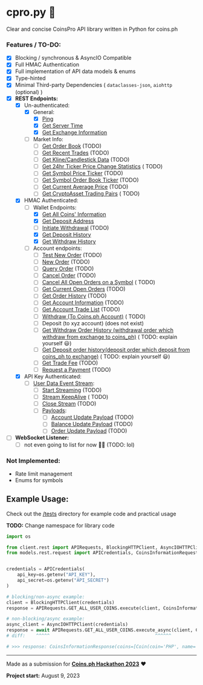 # cpro.py 🐍

Clear and concise CoinsPro API library written in Python for coins.ph

### Features / TO-DO:

- [X] Blocking / synchronous & AsyncIO Compatible
- [X] Full HMAC Authentication
- [X] Full implementation of API data models & enums
- [X] Type-hinted
- [X] Minimal Third-party Dependencies ( `dataclasses-json`, `aiohttp` (optional) )
- [X] **REST Endpoints:**
    - [X] Un-authenticated:
        - [X] General:
            - [X] [Ping](https://coins-docs.github.io/rest-api/#test-connectivity)
            - [X] [Get Server Time](https://coins-docs.github.io/rest-api/#check-server-time)
            - [X] [Get Exchange Information](https://coins-docs.github.io/rest-api/#exchange-information)
        - [ ] Market Info:
            - [ ] [Get Order Book](https://coins-docs.github.io/rest-api/#order-book) (TODO)
            - [ ] [Get Recent Trades](https://coins-docs.github.io/rest-api/#recent-trades-list) (TODO)
            - [ ] [Get Kline/Candlestick Data](https://coins-docs.github.io/rest-api/#klinecandlestick-data) (TODO)
            - [ ] [Get 24hr Ticker Price Change Statistics](https://coins-docs.github.io/rest-api/#24hr-ticker-price-change-statistics) (
              TODO)
            - [ ] [Get Symbol Price Ticker](https://coins-docs.github.io/rest-api/#symbol-order-book-ticker) (TODO)
            - [ ] [Get Symbol Order Book Ticker](https://coins-docs.github.io/rest-api/#symbol-order-book-ticker) (TODO)
            - [ ] [Get Current Average Price](https://coins-docs.github.io/rest-api/#current-average-price) (TODO)
            - [ ] [Get CryptoAsset Trading Pairs](https://coins-docs.github.io/rest-api/#cryptoasset-trading-pairs) (
              TODO)
    - [X] HMAC Authenticated:
        - [ ] Wallet Endpoints:
            - [X] [Get All Coins' Information](https://coins-docs.github.io/rest-api/#all-coins-information-user_data)
            - [X] [Get Deposit Address](https://coins-docs.github.io/rest-api/#deposit-address-user_data)
            - [ ] [Initiate Withdrawal](https://coins-docs.github.io/rest-api/#withdrawuser_data) (TODO)
            - [X] [Get Deposit History](https://coins-docs.github.io/rest-api/#deposit-history-user_data)
            - [X] [Get Withdraw History](https://coins-docs.github.io/rest-api/#withdraw-history-user_data)
        - [ ] Account endpoints:
            - [ ] [Test New Order](https://coins-docs.github.io/rest-api/#test-new-order-trade) (TODO)
            - [ ] [New Order](https://coins-docs.github.io/rest-api/#new-order--trade) (TODO)
            - [ ] [Query Order](https://coins-docs.github.io/rest-api/#query-order-user_data) (TODO)
            - [ ] [Cancel Order](https://coins-docs.github.io/rest-api/#cancel-order-trade) (TODO)
            - [ ] [Cancel All Open Orders on a Symbol](https://coins-docs.github.io/rest-api/#cancel-all-open-orders-on-a-symbol-trade) (
              TODO)
            - [ ] [Get Current Open Orders](https://coins-docs.github.io/rest-api/#current-open-orders-user_data) (TODO)
            - [ ] [Get Order History](https://coins-docs.github.io/rest-api/#history-orders-user_data) (TODO)
            - [ ] [Get Account Information](https://coins-docs.github.io/rest-api/#account-information-user_data) (TODO)
            - [ ] [Get Account Trade List](https://coins-docs.github.io/rest-api/#account-trade-list-user_data) (TODO)
            - [ ] [Withdraw (To Coins.ph Account)](https://coins-docs.github.io/rest-api/#withdraw-to-coins_ph-account-user_data) (
              TODO)
            - [ ] Deposit (to xyz account) (does not exist)
            - [ ] [Get Withdraw Order History (withdrawal order which withdraw from exchange to coins_ph)](https://coins-docs.github.io/rest-api/#withdraw-order-history-withdrawal-order-which-withdraw-from-exchange-to-coins_ph-user_data) (
              TODO: explain yourself 😃)
            - [ ] [Get Deposit order history(deposit order which deposit from coins_ph to exchange)](https://coins-docs.github.io/rest-api/#deposit-order-historydeposit-order-which-deposit-from-coins_ph-to-exchange-user_data) (
              TODO: explain yourself 😃)
            - [ ] [Get Trade Fee](https://coins-docs.github.io/rest-api/#trade-fee-user_data) (TODO)
            - [ ] [Request a Payment](https://coins-docs.github.io/rest-api/#payment-request-user_data) (TODO)
    - [X] API Key Authenticated:
        - [ ] [User Data Event Stream](https://coins-docs.github.io/user-data-stream/):
            - [ ] [Start Streaming](https://coins-docs.github.io/rest-api/#start-user-data-stream-user_stream) (TODO)
            - [ ] [Stream KeepAlive](https://coins-docs.github.io/rest-api/#keepalive-user-data-stream-user_stream) (
              TODO)
            - [ ] [Close Stream](https://coins-docs.github.io/rest-api/#close-user-data-stream-user_stream) (TODO)
            - [ ] [Payloads](https://coins-docs.github.io/user-data-stream/#web-socket-payloads):
                - [ ] [Account Update Payload](https://coins-docs.github.io/user-data-stream/#account-update) (TODO)
                - [ ] [Balance Update Payload](https://coins-docs.github.io/user-data-stream/#balance-update) (TODO)
                - [ ] [Order Update Payload](https://coins-docs.github.io/user-data-stream/#order-update) (TODO)
- [ ] **WebSocket Listener:**
    - [ ] not even going to list for now 🤦‍♂️ (TODO: lol)

### Not Implemented:

- Rate limit management
- Enums for symbols


## Example Usage:

Check out the [/tests](/tests) directory for example code and practical usage

**TODO:** Change namespace for library code
```py
import os

from client.rest import APIRequests, BlockingHTTPClient, AsyncIOHTTPClient
from models.rest.request import APICredentials, CoinsInformationRequest


credentials = APICredentials(
    api_key=os.getenv("API_KEY"),
    api_secret=os.getenv("API_SECRET")
)

# blocking/non-async example:
client = BlockingHTTPClient(credentials)
response = APIRequests.GET_ALL_USER_COINS.execute(client, CoinsInformationRequest())

# non-blocking/async example:
async_client = AsyncIOHTTPClient(credentials)
response = await APIRequests.GET_ALL_USER_COINS.execute_async(client, CoinsInformationRequest())
# diff:    ^^^^^                                       ^^^^^^

# >>> response: CoinsInformationResponse(coins=[Coin(coin='PHP', name='PHP', ... )])
```

---

Made as a submission for **[Coins.ph Hackathon 2023](https://coins.ph/blog/join-the-coins-ph-hackathon/)** ❤️

**Project start:** August 9, 2023